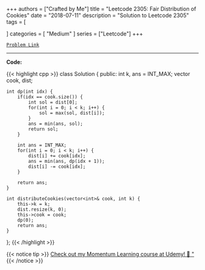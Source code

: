 
+++
authors = ["Crafted by Me"]
title = "Leetcode 2305: Fair Distribution of Cookies"
date = "2018-07-11"
description = "Solution to Leetcode 2305"
tags = [
    
]
categories = [
    "Medium"
]
series = ["Leetcode"]
+++



[`Problem Link`](https://leetcode.com/problems/fair-distribution-of-cookies/description/)

---



**Code:**

{{< highlight cpp >}}
class Solution {
public:
    int k, ans = INT_MAX;
    vector<int> cook, dist;
    
    int dp(int idx) {
        if(idx == cook.size()) {            
            int sol = dist[0];
            for(int i = 0; i < k; i++) {
                sol = max(sol, dist[i]);
            }
            ans = min(ans, sol);
            return sol;
        }

        int ans = INT_MAX;
        for(int i = 0; i < k; i++) {
            dist[i] += cook[idx];
            ans = min(ans, dp(idx + 1));
            dist[i] -= cook[idx];
        }

        return ans;
    }
    
    int distributeCookies(vector<int>& cook, int k) {
        this->k = k;
        dist.resize(k, 0);
        this->cook = cook;
        dp(0);
        return ans;
    }
};
{{< /highlight >}}



{{< notice tip >}}
[Check out my Momentum Learning course at Udemy! 🚀 "](https://www.udemy.com/course/blind-75-the-data-structures-and-algorithms-essentials/)
{{< /notice >}}

